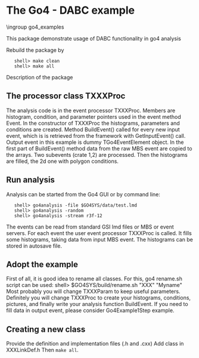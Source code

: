 # The Go4 - DABC example

\ingroup go4_examples

This package demonstrate usage of DABC functionality in go4 analysis

Rebuild the package by

~~~
   shell> make clean
   shell> make all
~~~

Description of the package

## The processor class TXXXProc

The analysis code is in the event processor TXXXProc. Members are
histogram, condition, and parameter pointers used in the event method
Event. In the constructor of TXXXProc the histograms, parameters and
conditions are created. Method BuildEvent() called for every new
input event, which is is retrieved from the framework with GetInputEvent()
call. Output event in this example is dummy TGo4EventElement object.
In the first part of BuildEvent() method data from the raw MBS event
are copied to the arrays. Two subevents (crate 1,2) are processed.
Then the histograms are filled, the 2d one with polygon conditions.

## Run analysis

Analysis can be started from the Go4 GUI or by command line:
~~~
   shell> go4analysis -file $GO4SYS/data/test.lmd
   shell> go4analysis -random
   shell> go4analysis -stream r3f-12
~~~
The events can be read from standard GSI lmd files or MBS or event servers.
For each event the user event processor TXXXProc is called.
It fills some histograms, taking data from input MBS event.
The histograms can be stored in autosave file.

## Adopt the example
First of all, it is good idea to rename all classes.
For this, go4 rename.sh script can be used:
   shell> $GO4SYS/build/rename.sh "XXX" "Myname"
Most probably you will change TXXXParam to keep useful parameters.
Definitely you will change TXXXProc to create your histograms, conditions,
pictures, and finally write your analysis function BuildEvent.
If you need to fill data in output event, please consider Go4Example1Step example.

## Creating a new class
Provide the definition and implementation files (.h and .cxx)
Add class in XXXLinkDef.h Then `make all`.
